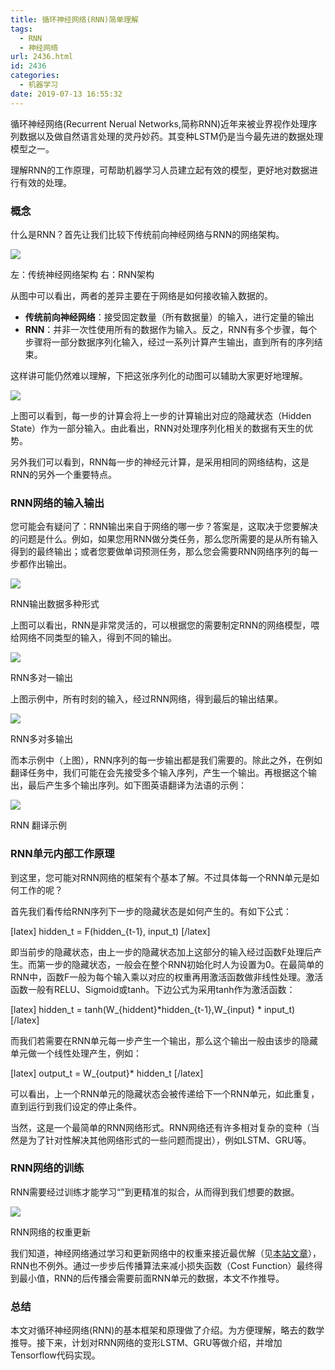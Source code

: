 ```yaml
---
title: 循环神经网络(RNN)简单理解
tags:
  - RNN
  - 神经网络
url: 2436.html
id: 2436
categories:
  - 机器学习
date: 2019-07-13 16:55:32
---
```


循环神经网络(Recurrent Nerual Networks,简称RNN)近年来被业界视作处理序列数据以及做自然语言处理的灵丹妙药。其变种LSTM仍是当今最先进的数据处理模型之一。

理解RNN的工作原理，可帮助机器学习人员建立起有效的模型，更好地对数据进行有效的处理。

### 概念

什么是RNN？首先让我们比较下传统前向神经网络与RNN的网络架构。

![](https://blog.floydhub.com/content/images/2019/04/Slide3-1.jpg)

左：传统神经网络架构 右：RNN架构

从图中可以看出，两者的差异主要在于网络是如何接收输入数据的。

*   **传统前向神经网络**：接受固定数量（所有数据量）的输入，进行定量的输出
*   **RNN**：并非一次性使用所有的数据作为输入。反之，RNN有多个步骤，每个步骤将一部分数据序列化输入，经过一系列计算产生输出，直到所有的序列结束。

这样讲可能仍然难以理解，下把这张序列化的动图可以辅助大家更好地理解。

![](https://blog.floydhub.com/content/images/2019/04/rnn-2.gif)

上图可以看到，每一步的计算会将上一步的计算输出对应的隐藏状态（Hidden State）作为一部分输入。由此看出，RNN对处理序列化相关的数据有天生的优势。

另外我们可以看到，RNN每一步的神经元计算，是采用相同的网络结构，这是RNN的另外一个重要特点。

### RNN网络的输入输出

您可能会有疑问了：RNN输出来自于网络的哪一步？答案是，这取决于您要解决的问题是什么。例如，如果您用RNN做分类任务，那么您所需要的是从所有输入得到的最终输出；或者您要做单词预测任务，那么您会需要RNN网络序列的每一步都作出输出。

![](https://blog.floydhub.com/content/images/2019/04/karpathy.jpeg)

RNN输出数据多种形式

上图可以看出，RNN是非常灵活的，可以根据您的需要制定RNN的网络模型，喂给网络不同类型的输入，得到不同的输出。

![](https://blog.floydhub.com/content/images/2019/04/Slide6.jpg)

RNN多对一输出

上图示例中，所有时刻的输入，经过RNN网络，得到最后的输出结果。

![](https://blog.floydhub.com/content/images/2019/04/Slide7.jpg)

RNN多对多输出

而本示例中（上图），RNN序列的每一步输出都是我们需要的。除此之外，在例如翻译任务中，我们可能在会先接受多个输入序列，产生一个输出。再根据这个输出，最后产生多个输出序列。如下图英语翻译为法语的示例：

![](https://blog.floydhub.com/content/images/2019/04/Slide8.jpg)

RNN 翻译示例

### RNN单元内部工作原理

到这里，您可能对RNN网络的框架有个基本了解。不过具体每一个RNN单元是如何工作的呢？

首先我们看传给RNN序列下一步的隐藏状态是如何产生的。有如下公式：

\[latex\] hidden\_t = F(hidden\_{t-1}, input_t) \[/latex\]

即当前步的隐藏状态，由上一步的隐藏状态加上这部分的输入经过函数F处理后产生。而第一步的隐藏状态，一般会在整个RNN初始化时人为设置为0。在最简单的RNN中，函数F一般为每个输入乘以对应的权重再用激活函数做非线性处理。激活函数一般有RELU、Sigmoid或tanh。下边公式为采用tanh作为激活函数：

\[latex\] hidden\_t = tanh(W\_{hiddent}\*hidden_{t-1},W_{input} \* input_t) \[/latex\]

而我们若需要在RNN单元每一步产生一个输出，那么这个输出一般由该步的隐藏单元做一个线性处理产生，例如：

\[latex\] output\_t = W\_{output}* hidden_t \[/latex\]

可以看出，上一个RNN单元的隐藏状态会被传递给下一个RNN单元，如此重复，直到运行到我们设定的停止条件。

当然，这是一个最简单的RNN网络形式。RNN网络还有许多相对复杂的变种（当然是为了针对性解决其他网络形式的一些问题而提出），例如LSTM、GRU等。

### RNN网络的训练

RNN需要经过训练才能学习“”到更精准的拟合，从而得到我们想要的数据。

![](https://blog.floydhub.com/content/images/2019/04/rnn-bptt-with-gradients.png)

RNN网络的权重更新

我们知道，神经网络通过学习和更新网络中的权重来接近最优解（见[本站文章](https://l2h.site/2019/02/02/machine-learning-neural-network-1/)），RNN也不例外。通过一步步后传播算法来减小损失函数（Cost Function）最终得到最小值，RNN的后传播会需要前面RNN单元的数据，本文不作推导。

### 总结

本文对循环神经网络(RNN)的基本框架和原理做了介绍。为方便理解，略去的数学推导。接下来，计划对RNN网络的变形LSTM、GRU等做介绍，并增加Tensorflow代码实现。